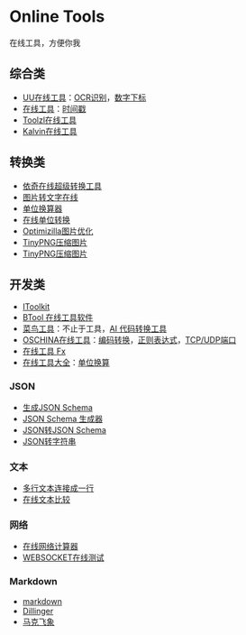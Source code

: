 # Online Tools

在线工具，方便你我

## 综合类
- [UU在线工具](https://uutool.cn/)：[OCR识别](https://uutool.cn/ocr/)，[数字下标](https://uutool.cn/number-sub/)
- [在线工具](https://tool.lu/)：[时间戳](https://tool.lu/timestamp/)
- [Toolzl在线工具](https://www.toolzl.com/)
- [Kalvin在线工具](https://tools.kalvinbg.cn/)

## 转换类
- [依奇在线超级转换工具](https://www.wdku.net/)
- [图片转文字在线](https://web.baimiaoapp.com/)
- [单位换算器](https://cn.unitconverter.cc/)
- [在线单位转换](https://www.convertworld.com/zh-hans/)
- [Optimizilla图片优化](https://imagecompressor.com/)
- [TinyPNG压缩图片](https://tinypng.com/)
- [TinyPNG压缩图片](https://tinify.cn/)

## 开发类
- [IToolkit](https://itoolkit.co/zh)
- [BTool 在线工具软件](https://www.btool.cn/)
- [菜鸟工具](https://www.jyshare.com/)：不止于工具，[AI 代码转换工具](https://www.jyshare.com/front-end/9580/)
- [OSCHINA在线工具](https://tool.oschina.net/)：[编码转换](https://tool.oschina.net/encode?type=4)，[正则表达式](https://tool.oschina.net/regex)，[TCP/UDP端口](https://tool.oschina.net/commons?type=7)
- [在线工具 Fx](https://tool.fiaox.com/)
- [在线工具大全](https://www.lddgo.net/index)：[单位换算](https://www.lddgo.net/convert/unitconvert)

### JSON
- [生成JSON Schema](https://www.lddgo.net/string/generate-json-schema)
- [JSON Schema 生成器](https://products.aspose.app/cells/zh/tools/json-to-schema)
- [JSON转JSON Schema](https://edgeone.ai/zh/tools/json-to-schema)
- [JSON转字符串](https://edgeone.ai/zh/tools/json-to-string)

### 文本
- [多行文本连接成一行](https://www.lddgo.net/string/line-reduce)
- [在线文本比较](https://www.lddgo.net/string/text-compare)

### 网络
- [在线网络计算器](https://www.sojson.com/convert/subnetmask.html)
- [WEBSOCKET在线测试](https://www.lddgo.net/network/websocket)

### Markdown
- [markdown](https://markdown.com.cn/editor/)
- [Dillinger](https://dillinger.io/)
- [马克飞象](https://maxiang.io/)
